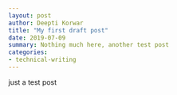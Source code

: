 ```yaml
---
layout: post
author: Deepti Korwar
title: "My first draft post"
date: 2019-07-09
summary: Nothing much here, another test post
categories:
- technical-writing
---
```


<p>just a test post</p>
